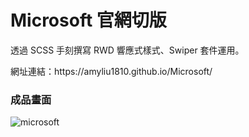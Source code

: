 # Microsoft 官網切版
<p>透過 SCSS 手刻撰寫 RWD 響應式樣式、Swiper 套件運用。</p>
<p>網址連結：https://amyliu1810.github.io/Microsoft/</p>
<h3>成品畫面</h3>

![microsoft](https://github.com/amyliu1810/Microsoft/assets/143366312/6f4083db-2c7f-43d3-8645-ace29109e1bd)
